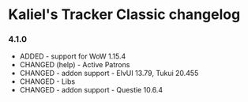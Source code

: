 # Kaliel's Tracker Classic changelog
### 4.1.0
- ADDED - support for WoW 1.15.4
- CHANGED (help) - Active Patrons
- CHANGED - addon support - ElvUI 13.79, Tukui 20.455
- CHANGED - Libs
- CHANGED - addon support - Questie 10.6.4

